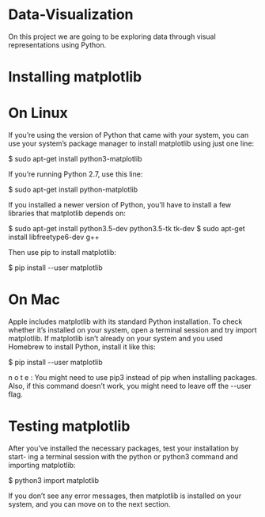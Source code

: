 # Data-Visualization

On this project we are going to be exploring data through visual representations using Python.


# Installing matplotlib

# On Linux
If you’re using the version of Python that came with your system, you can use your system’s package manager to install matplotlib using just one line:

$ sudo apt-get install python3-matplotlib

If you’re running Python 2.7, use this line:

$ sudo apt-get install python-matplotlib

If you installed a newer version of Python, you’ll have to install a few
libraries that matplotlib depends on:

$ sudo apt-get install python3.5-dev python3.5-tk tk-dev $ sudo apt-get install libfreetype6-dev g++

Then use pip to install matplotlib:

$ pip install --user matplotlib


# On Mac
Apple includes matplotlib with its standard Python installation. To check whether it’s installed on your system, open a terminal session and try import matplotlib. If matplotlib isn’t already on your system and you used Homebrew to install Python, install it like this:

$ pip install --user matplotlib

n o t e : You might need to use pip3 instead of pip when installing packages. Also, if this command doesn’t work, you might need to leave off the --user flag.


# Testing matplotlib
After you’ve installed the necessary packages, test your installation by start- ing a terminal session with the python or python3 command and importing matplotlib:

$ python3
import matplotlib

If you don’t see any error messages, then matplotlib is installed on your system, and you can move on to the next section.
